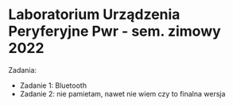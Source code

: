 # Laboratorium Urządzenia Peryferyjne Pwr - sem. zimowy 2022

Zadania:
- Zadanie 1: Bluetooth
- Zadanie 2: nie pamietam, nawet nie wiem czy to finalna wersja
